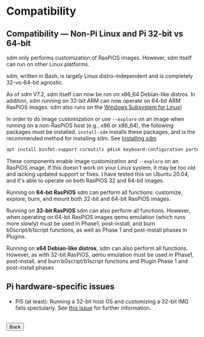 # Compatibility

## Compatibility &mdash; Non-Pi Linux and Pi 32-bit vs 64-bit

sdm only performs customization of RasPiOS images. However, sdm itself can run on other Linux platforms.

sdm, written in Bash, is largely Linux distro-independent and is completely 32-vs-64-bit agnostic.

As of sdm V7.2, sdm itself can now be run on x86_64 Debian-like distros. In addition, sdm running on 32-bit ARM can now operate on 64-bit ARM RasPiOS images. sdm also runs on the <a href="Using-sdm-on-Windows-WSL.md">Windows Subsystem for Linux</a>)

In order to do image customization or use `--explore` on an image when running on a non-RasPiOS host (e.g., x86 or x86_64), the following packages must be installed. `install-sdm` installs these packages, and is the recommended method for installing sdm. See <a href="Detailed-Installation-Guide.md">Installing sdm</a>
```sh
apt install binfmt-support coreutils gdisk keyboard-configuration parted qemu-user-static rsync systemd-container uuid
```
These components enable image customization and `--explore` on an RasPiOS image. If this doesn't work on your Linux system, it may be too old and lacking updated support or fixes. I have tested this on Ubuntu 20.04, and it's able to operate on both RasPiOS 32 and 64-bit images. 

Running on **64-bit RasPiOS** sdm can perform all functions: customize, explore, burn, and mount both 32-bit and 64-bit RasPiOS images.

Running on **32-bit RasPiOS** sdm can also perform all functions. However, when operating on 64-bit RasPiOS images qemu emulation (which runs more slowly) must be used in Phase1, post-install, and burn b0script/b1script functions, as well as Phase 1 and post-install phases in Plugins.

Running on **x64 Debian-like distros**, sdm can also perform all functions. However, as with 32-bit RasPiOS, qemu emulation must be used in Phase1, post-install, and burn b0script/b1script functions and Plugin Phase 1 and post-install phases

## Pi hardware-specific issues

* Pi5 (at least): Running a 32-bit host OS and customizing a 32-bit IMG fails spectularly. See <a href="https://github.com/gitbls/sdm/issues/268">this issue</a> for further information.

<br>
<form>
<input type="button" value="Back" onclick="history.back()">
</form>
